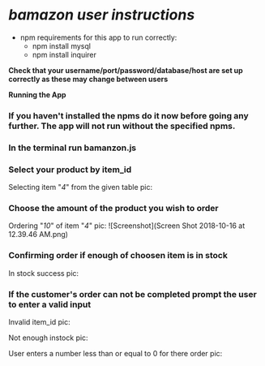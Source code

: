 #  *bamazon user instructions*

* npm requirements for this app to run correctly:
  * npm install mysql
  * npm install inquirer
  
**Check that your username/port/password/database/host are set up correctly as these may change between users**

**Running the App**
### If you haven't installed the npms do it now before going any further. The app will not run without the specified npms.


### In the terminal run bamanzon.js
 

### Select your product by item_id
 Selecting item "*4*" from the given table pic:

### Choose the amount of the product you wish to order
 Ordering "*10*" of item "*4*" pic:
 ![Screenshot](Screen Shot 2018-10-16 at 12.39.46 AM.png)

### Confirming order if enough of choosen item is in stock
 In stock success pic:

### If the customer's order can not be completed prompt the user to enter a valid input
 Invalid item_id pic:

 Not enough instock pic:

 User enters a number less than or equal to 0 for there order pic:

